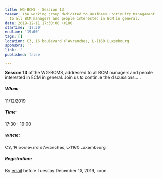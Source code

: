 ```yaml
---
title: WG-BCMS - Session 13
teaser: The working group dedicated to Business Continuity Management (BCMS) is addressed
  to all BCM managers and people interested in BCM in general.
date: 2019-12-11 17:30:00 +0100
startime: '17:30'
endtime: '19:00'
tags: []
location: C3, 16 boulevard d’Avranches, L-1160 Luxembourg
sponsors: ''
link: ''
published: false

---
```

**Session 13** of the WG-BCMS, addressed to all BCM managers and people interested in BCM in general. Join us to continue the discussions…..

##### When:

11/12/2019

##### Time:

17:30 - 19:00

##### Where:

C3, 16 boulevard d’Avranches, L-1160 Luxembourg

##### Registration:

By [email](mailto:secgen@clusil.lu) before Tuesday December 10, 2019, noon.